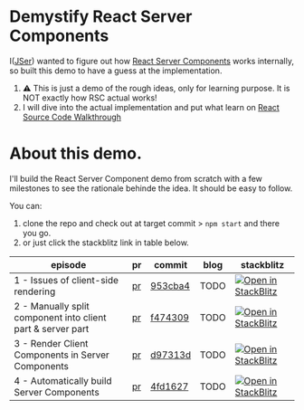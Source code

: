 # Demystify React Server Components

I([JSer](https://twitter.com/JSer_ZANP)) wanted to figure out how [React Server Components](https://nextjs.org/docs/advanced-features/react-18/server-components) works internally, so built this demo to have a guess at the implementation.

1.  ⚠️ This is just a demo of the rough ideas, only for learning purpose. It is NOT exactly how RSC actual works!
2.  I will dive into the actual implementation and put what learn on [React Source Code Walkthrough](https://jser.dev/series/react-source-code-walkthrough.html)

# About this demo.

I'll build the React Server Component demo from scratch with a few milestones to see the rationale behinde the idea. It should be easy to follow.

You can:

1. clone the repo and check out at target commit > `npm start` and there you go.
2. or just click the stackblitz link in table below.

| episode                                                     | pr                                                                         | commit                                                                                                                   | blog | stackblitz                                                                                                                                     |
| ----------------------------------------------------------- | -------------------------------------------------------------------------- | ------------------------------------------------------------------------------------------------------------------------ | ---- | ---------------------------------------------------------------------------------------------------------------------------------------------- |
| 1 - Issues of client-side rendering                         | [pr](https://github.com/JSerZANP/demystify-react-server-components/pull/1) | [953cba4](https://github.com/JSerZANP/demystify-react-server-components/commit/953cba437be1458ae8ec7b9665afadf2ac199510) | TODO | [![Open in StackBlitz](https://developer.stackblitz.com/img/open_in_stackblitz.svg)](https://stackblitz.com/edit/github-ufmlch?file=README.md) |
| 2 - Manually split component into client part & server part | [pr](https://github.com/JSerZANP/demystify-react-server-components/pull/2) | [f474309](https://github.com/JSerZANP/demystify-react-server-components/commit/f474309a448c81f3eec122bda30d6e8795279f12) | TODO | [![Open in StackBlitz](https://developer.stackblitz.com/img/open_in_stackblitz.svg)](https://stackblitz.com/edit/github-7o28y4?file=README.md) |
| 3 - Render Client Components in Server Components           | [pr](https://github.com/JSerZANP/demystify-react-server-components/pull/3) | [d97313d](https://github.com/JSerZANP/demystify-react-server-components/tree/d97313d4b3a93c79d7e7a247e047471e6c5e96a2)   | TODO | [![Open in StackBlitz](https://developer.stackblitz.com/img/open_in_stackblitz.svg)](https://stackblitz.com/edit/github-bsmxma?file=README.md) |
| 4 - Automatically build Server Components                   | [pr](https://github.com/JSerZANP/demystify-react-server-components/pull/4) | [4fd1627](https://github.com/JSerZANP/demystify-react-server-components/tree/4fd162781d01594d22f6d74e91d24fd078ca4345)   | TODO | [![Open in StackBlitz](https://developer.stackblitz.com/img/open_in_stackblitz.svg)](https://stackblitz.com/edit/github-bsmxma?file=README.md) |
